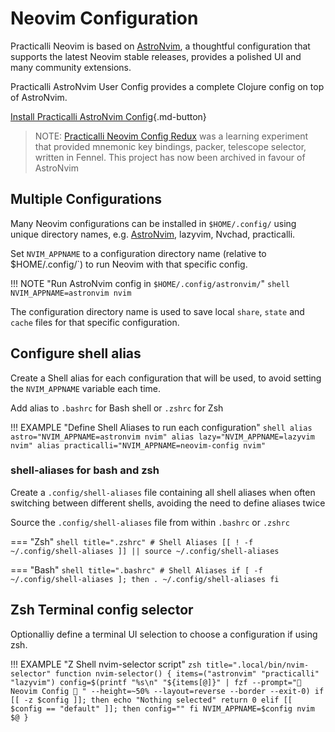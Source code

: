 # Neovim Configuration

Practicalli Neovim is based on [AstroNvim](astronvim/), a thoughtful configuration that supports the latest Neovim stable releases, provides a polished UI and many community extensions.

Practicalli AstroNvim User Config provides a complete Clojure config on top of AstroNvim.

[Install Practicalli AstroNvim Config](astronvim/index.md){.md-button} 


> NOTE: [Practicalli Neovim Config Redux](practicalli/) was a learning experiment that provided mnemonic key bindings, packer, telescope selector, written in Fennel.  This project has now been archived in favour of AstroNvim


## Multiple Configurations

Many Neovim configurations can be installed in `$HOME/.config/` using unique directory names, e.g. [AstroNvim](astronvim/), lazyvim, Nvchad, practicalli. 

Set `NVIM_APPNAME` to a configuration directory name (relative to $HOME/.config/`) to run Neovim with that specific config.

!!! NOTE "Run AstroNvim config in `$HOME/.config/astronvim/`"
    ```shell
    NVIM_APPNAME=astronvim nvim
    ```

The configuration directory name is used to save local `share`, `state` and `cache` files for that specific configuration.


## Configure shell alias

Create a Shell alias for each configuration that will be used, to avoid setting the `NVIM_APPNAME` variable each time.

Add alias to `.bashrc` for Bash shell or `.zshrc` for Zsh

!!! EXAMPLE "Define Shell Aliases to run each configuration"
    ```shell
    alias astro="NVIM_APPNAME=astronvim nvim"
    alias lazy="NVIM_APPNAME=lazyvim nvim"
    alias practicalli="NVIM_APPNAME=neovim-config nvim"
    ```


### shell-aliases for bash and zsh

Create a `.config/shell-aliases` file containing all shell aliases when often switching between different shells, avoiding the need to define aliases twice

Source the `.config/shell-aliases` file from within `.bashrc` or `.zshrc`
    
=== "Zsh"
    ```shell title=".zshrc"
    # Shell Aliases
    [[ ! -f ~/.config/shell-aliases ]] || source ~/.config/shell-aliases
    ```

=== "Bash"
    ```shell title=".bashrc"
    # Shell Aliases
    if [ -f ~/.config/shell-aliases ]; then
        . ~/.config/shell-aliases
    fi
    ```

## Zsh Terminal config selector

Optionalliy define a terminal UI selection to choose a configuration if using zsh.

!!! EXAMPLE "Z Shell nvim-selector script"
    ```zsh title=".local/bin/nvim-selector"
    function nvim-selector() {
      items=("astronvim" "practicalli" "lazyvim")
      config=$(printf "%s\n" "${items[@]}" | fzf --prompt=" Neovim Config  " --height=~50% --layout=reverse --border --exit-0)
      if [[ -z $config ]]; then
        echo "Nothing selected"
        return 0
      elif [[ $config == "default" ]]; then
        config=""
      fi
      NVIM_APPNAME=$config nvim $@
    }
    ```

